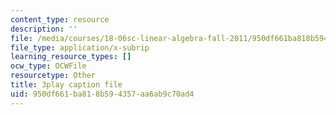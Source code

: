 ```yaml
---
content_type: resource
description: ''
file: /media/courses/18-06sc-linear-algebra-fall-2011/950df661ba818b594357aa6ab9c70ad4_vF7eyJ2g3kU.srt
file_type: application/x-subrip
learning_resource_types: []
ocw_type: OCWFile
resourcetype: Other
title: 3play caption file
uid: 950df661-ba81-8b59-4357-aa6ab9c70ad4
---
```

